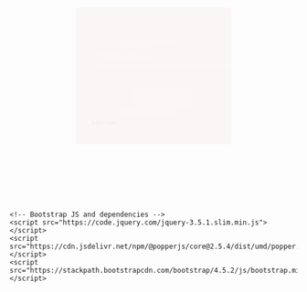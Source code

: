 <!DOCTYPE html>
<html lang="en">
<head>
    <meta charset="UTF-8">
    <meta name="viewport" content="width=device-width, initial-scale=1.0">
    <title>Form Pendaftaran Kelas Memasak</title>
    <!-- Bootstrap CSS -->
    <link href="https://stackpath.bootstrapcdn.com/bootstrap/4.5.2/css/bootstrap.min.css" rel="stylesheet">
    <!-- Animate.css -->
    <link rel="stylesheet" href="https://cdnjs.cloudflare.com/ajax/libs/animate.css/4.1.1/animate.min.css"/>
    <style>
        .container {
            margin-top: 50px;
        }
        .form-container {
            background-color: #D6A9A3;
            padding: 30px;
            border-radius: 10px;
            box-shadow: 0 4px 8px rgba(255, 255, 255, 0.1);
            animation: zoomIn 1s ease-out;
        }
        .form-header {
            animation: fadeInDown 1s ease-out;
        }
        .form-group {
            animation: fadeIn 1s ease-out;
        }
        .form-image {
            animation: slideInRight 1s ease-out;
        }
        .btn-block-custom {
            display: block;
            width: 100%;
            text-align: center;
        }
        .btn-image {
            border: none;
            background: transparent;
            cursor: pointer;
        }
        .btn-image img {
            transition: transform 0.3s ease;
        }
        .btn-image img:hover {
            transform: scale(1.1);
        }
        @keyframes zoomIn {
            from {
                transform: scale(0.5);
                opacity: 0;
            }
            to {
                transform: scale(1);
                opacity: 1;
            }
        }
        @keyframes slideInRight {
            from {
                transform: translateX(100%);
                opacity: 0;
            }
            to {
                transform: translateX(0);
                opacity: 1;
            }
        }
        @keyframes fadeIn {
            from {
                opacity: 0;
            }
            to {
                opacity: 1;
            }
        }
        @keyframes fadeInDown {
            from {
                opacity: 0;
                transform: translateY(-20px);
            }
            to {
                opacity: 1;
                transform: translateY(0);
            }
        }
    </style>
</head>
<body>
    <div class="container">
        <div class="row justify-content-center">
            <div class="col-12">
                <div class="row form-container animate__animated animate__zoomIn">
                    <div class="col-md-6">
                        <h2 class="form-header animate__animated animate__fadeInDown">Pendaftaran Kelas Memasak</h2>
                        <form action="/submit_registration" method="post">
                            <div class="form-group animate__animated animate__fadeInLeft">
                                <label for="nama">Nama Lengkap:</label>
                                <input type="text" class="form-control" id="nama" name="nama" aria-label="Nama Lengkap" required>
                            </div>
                            <div class="form-group animate__animated animate__fadeInRight">
                                <label for="tanggal_lahir">Tanggal Lahir:</label>
                                <input type="date" class="form-control" id="tanggal_lahir" name="tanggal_lahir" aria-label="Tanggal Lahir" required>
                            </div>
                            <div class="form-group animate__animated animate__fadeInLeft">
                                <label for="email">Email:</label>
                                <input type="email" class="form-control" id="email" name="email" aria-label="Email Address" required>
                            </div>
                            <div class="form-group animate__animated animate__fadeInRight">
                                <label for="kategori_kelas">Kategori Kelas Memasak yang Ingin Diikuti:</label>
                                <select class="form-control" id="kategori_kelas" name="kategori_kelas" aria-label="Kategori Kelas" required>
                                    <option value="pilih kelas">Pilih Kelas</option>
                                    <option value="reguler">Reguler (Kelas dengan jadwal pertemuan yang tetap dan materi yang terstruktur)</option>
                                    <option value="intensif">Intensif (Kelas dengan durasi lebih singkat namun dengan materi yang padat)</option>
                                    <option value="privat">Privat (Kelas yang diselenggarakan secara privat dengan instruktur pribadi)</option>
                                    <option value="online">Online (Kelas yang dapat diikuti melalui platform online, memungkinkan peserta belajar dari mana saja)</option>
                                    <option value="workshop">Workshop (Kelas singkat yang fokus pada topik atau teknik memasaktertentu)</option> 
                                </select>
                            </div>
                            <div class="form-group animate__animated animate__fadeInLeft">
                                <label>Jenis Kelamin:</label><br>
                                <div class="form-check form-check-inline">
                                    <input class="form-check-input" type="radio" id="pria" name="jenis_kelamin" value="pria" aria-label="Pria" required>
                                    <label class="form-check-label" for="pria">Pria</label>
                                </div>
                                <div class="form-check form-check-inline">
                                    <input class="form-check-input" type="radio" id="wanita" name="jenis_kelamin" value="wanita" aria-label="Wanita">
                                    <label class="form-check-label" for="wanita">Wanita</label>
                                </div>
                            </div>
                            <div class="form-group animate__animated animate__fadeInRight">
                                <label for="alamat">Alamat Tempat Tinggal:</label>
                                <textarea class="form-control" id="alamat" name="alamat" rows="4" aria-label="Alamat Tempat Tinggal" required></textarea>
                            </div>
                            <div class="form-group animate__animated animate__fadeInLeft">
                                <label for="telepon">Nomor Telepon:</label>
                                <input type="text" class="form-control" id="telepon" name="telepon" aria-label="Nomor Telepon" pattern="\d{10}" required>
                            </div>
                            <div class="form-group form-check animate__animated animate__fadeInRight">
                                <input type="checkbox" class="form-check-input" id="setuju" name="setuju" aria-label="Setuju" required>
                                <label class="form-check-label" for="setuju">Saya setuju dengan syarat dan ketentuan</label>
                            </div>
                            <button type="submit" class="btn-image">
                                <img src="ALHAMDULILAH BISAA BROOO ALLAHHU AKBARRR.jpg" alt="Button Image"/>
                            </button>
                        </form>
                    </div>
                    <div class="col-md-6 d-flex align-items-center justify-content-center">
                        <img src="masak.png" alt="Acara Memasak" class="img-fluid form-image animate__animated animate__slideInRight">
                    </div>
                </div>
            </div>
        </div>
    </div>

    <!-- Bootstrap JS and dependencies -->
    <script src="https://code.jquery.com/jquery-3.5.1.slim.min.js"></script>
    <script src="https://cdn.jsdelivr.net/npm/@popperjs/core@2.5.4/dist/umd/popper.min.js"></script>
    <script src="https://stackpath.bootstrapcdn.com/bootstrap/4.5.2/js/bootstrap.min.js"></script>
</body>
</html>
